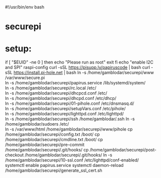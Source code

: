 #!/usr/bin/env bash
# securepi 
# setup:  
if [ "$EUID" -ne 0 ]
	then echo "Please run as root"
	exit
fi
echo "enable I2C and SPI"
raspi-config
curl -sSL https://pisupp.ly/papiruscode | bash
curl -sSL https://install.pi-hole.net | bash
ln -s /home/gamblodar/securepi/www /var/www/secure.pi  
ln -s /home/gamblodar/securepi/papirus.service /lib/systemd/system/  
ln -s /home/gamblodar/securepi/rc.local /etc/  
ln -s /home/gamblodar/securepi/dhcpcd.conf /etc/  
ln -s /home/gamblodar/securepi/dhcpd.conf /etc/dhcp/  
ln -s /home/gamblodar/securepi/01-pihole.conf /etc/dnsmasq.d/  
ln -s /home/gamblodar/securepi/setupVars.conf /etc/pihole/  
ln -s /home/gamblodar/securepi/lighttpd.conf /etc/lighttpd/  
ln -s /home/gamblodar/securepi/ssh /home/gamblodar/.ssh
ln -s /home/gamblodar/sudoers /etc/  
ln -s /var/www/html /home/gamblodar/securepi/www/pihole
cp    /home/gamblodar/securepi/config.txt /boot/
cp    /home/gamblodar/securepi/cmdline.txt /boot/
cp    /home/gamblodar/securepi/pre-commit /home/gamblodar/securepi/.git/hooks/
cp    /home/gamblodar/securepi/post-checkout /home/gamblodar/securepi/.git/hooks/
ln -s /home/gamblodar/securepi/10-ssl.conf /etc/lighttpd/conf-enabled/
systemctl enable papirus.service
systemctl daemon-reload
/home/gamblodar/securepi/generate_ssl_cert.sh
